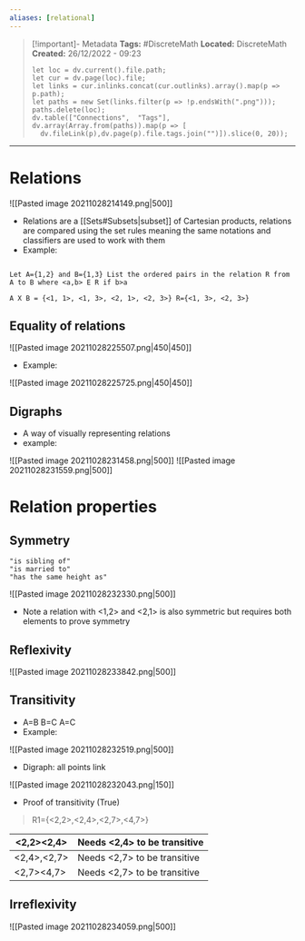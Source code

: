 ```yaml
---
aliases: [relational]
---
```

> [!important]- Metadata
> **Tags:** #DiscreteMath 
> **Located:** DiscreteMath
> **Created:** 26/12/2022 - 09:23
> ```dataviewjs
>let loc = dv.current().file.path;
>let cur = dv.page(loc).file;
>let links = cur.inlinks.concat(cur.outlinks).array().map(p => p.path);
>let paths = new Set(links.filter(p => !p.endsWith(".png")));
>paths.delete(loc);
>dv.table(["Connections",  "Tags"], dv.array(Array.from(paths)).map(p => [
>   dv.fileLink(p),dv.page(p).file.tags.join("")]).slice(0, 20));
> ```

___
# Relations

![[Pasted image 20211028214149.png|500]]
- Relations are a [[Sets#Subsets|subset]] of Cartesian products, relations are compared using the set rules meaning the same notations and classifiers are used to work with them
- Example:
```ad-example

Let A={1,2} and B={1,3} List the ordered pairs in the relation R from A to B where <a,b> E R if b>a 

A X B = {<1, 1>, <1, 3>, <2, 1>, <2, 3>} R={<1, 3>, <2, 3>}
```
## Equality of relations
![[Pasted image 20211028225507.png|450|450]]
- Example:

![[Pasted image 20211028225725.png|450|450]]



## Digraphs
- A way of visually representing relations
- example:

![[Pasted image 20211028231458.png|500]]
![[Pasted image 20211028231559.png|500]]

# Relation properties
## Symmetry 
```ad-example
"is sibling of"
"is married to"
"has the same height as"
```

![[Pasted image 20211028232330.png|500]]
- Note a relation with <1,2> and <2,1> is also symmetric but requires both elements to prove symmetry

## Reflexivity 
![[Pasted image 20211028233842.png|500]]

## Transitivity 
- A=B B=C A=C
- Example:

![[Pasted image 20211028232519.png|500]]
- Digraph: all points link

![[Pasted image 20211028232043.png|150]]
- Proof of transitivity (True)

> R1={<2,2>,<2,4>,<2,7>,<4,7>} 


| <2,2><2,4>  | Needs <2,4> to be transitive  |
| ----------- | ----------------------------- |
| <2,4>,<2,7> | Needs  <2,7> to be transitive |
| <2,7><4,7>  | Needs  <2,7> to be transitive |
                             
## Irreflexivity

![[Pasted image 20211028234059.png|500]]



